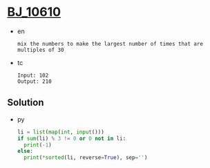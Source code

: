 # [BJ_10610](https://acmicpc.net/problem/10610)

* en

  ```en
  mix the numbers to make the largest number of times that are multiples of 30
  ```

* tc

  ```tc
  Input: 102
  Output: 210
  ```

## Solution

* py

  ```py
  li = list(map(int, input()))
  if sum(li) % 3 != 0 or 0 not in li:
    print(-1)
  else:
    print(*sorted(li, reverse=True), sep='')
  ```
